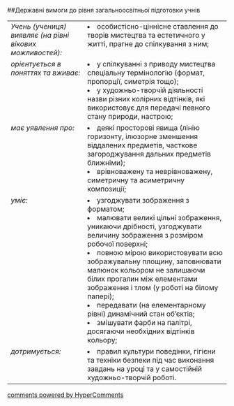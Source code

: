 <div id="hypercomments_widget" class="js-hypercomments-widget invisible"></div>

##Державні вимоги до рівня загальноосвітньої підготовки учнів

<table>
<tbody>
<tr>
<td style="vertical-align:top !important;">
<i>Учень (учениця) виявляє (на рівні вікових можливостей):</i><br>
</td>
<td style="vertical-align:top !important;">
<li>особистісно-ціннісне ставлення до творів мистецтва та естетичного у житті, прагне до спілкування з ним;</li>
</td>
</tr>
<tr>
<td style="vertical-align:top !important;">
<i>орієнтується в поняттях та вживає:</i><br>
</td>
<td>
<li>у спілкуванні з приводу мистецтва спеціальну термінологію (формат, пропорції, симетрія  тощо);</li>
<li>у  художньо-творчій діяльності назви різних колірних відтінків, які використовує для передачі певного стану природи, настрою;</li>
</td>
</tr>
<tr>
<td style="vertical-align:top !important;">
<i>має уявлення про:</i><br>
</td>
<td>
<li>деякі просторові явища (лінію горизонту, ілюзорне зменшення віддалених предметів, часткове загороджування дальних предметів ближніми);</li>
<li>врівноважену та неврівноважену, симетричну та асиметричну композиції;</li>
</td>
</tr>
<tr>
<td style="vertical-align:top !important;">
<i>уміє:</i><br>
</td>
<td>
<li>узгоджувати зображення з форматом;</li>
<li>малювати великі цільні зображення, уникаючи дрібності, узгоджувати величину зображення з розміром робочої поверхні;</li>
<li>повною мірою використовувати всю зображувальну площину, заповнювати малюнок кольором не залишаючи білих прогалин між елементами зображення і тлом (у роботі на білому папері);</li>
<li>передавати (на елементарному рівні) динамічний стан об’єктів;</li>
<li>змішувати фарби на палітрі, досягаючи необхідних відтінків кольору;</li>
</td>
</tr>
<tr>
<td style="vertical-align:top !important;">
<i>дотримується:</i><br>
</td>
<td>
<li>правил культури поведінки, гігієни та техніки безпеки під час виконання завдань на уроці та у самостійній художньо-творчій роботі.</li>
</td>
</tr>
</tbody>
</table>


<div class="js-hypercomments-container">
    <a href="http://hypercomments.com" class="hc-link" title="comments widget">comments powered by HyperComments</a>
</div>